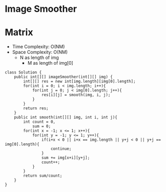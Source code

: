 # Image Smoother

# Matrix

- Time Complexity: O(NM)
- Space Complexity: O(NM)
  - N as length of img
    - M as length of img[0]

```
class Solution {
    public int[][] imageSmoother(int[][] img) {
        int[][] res = new int[img.length][img[0].length];
        for(int i = 0; i < img.length; i++){
            for(int j = 0; j < img[0].length; j++){
                res[i][j] = smooth(img, i, j);
            }
        }
        return res;
    }
    public int smooth(int[][] img, int i, int j){
        int count = 0,
            sum = 0;
        for(int x = -1; x <= 1; x++){
            for(int y = -1; y <= 1; y++){
                if(i+x < 0 || i+x == img.length || y+j < 0 || y+j == img[0].length){
                    continue;
                }
                sum += img[x+i][y+j];
                count++;
            }
        }
        return sum/count;
    }
}
```
